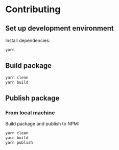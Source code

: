 # Contributing

## Set up development environment

Install dependencies:

```bash
yarn
```

## Build package

```bash
yarn clean
yarn build
```

## Publish package

### From local machine

Build package and publish to NPM:

```bash
yarn clean
yarn build
yarn publish
```
